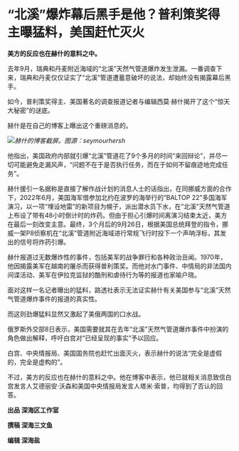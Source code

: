 # “北溪”爆炸幕后黑手是他？普利策奖得主曝猛料，美国赶忙灭火

**美方的反应也在赫什的意料之中。**

去年9月，瑞典和丹麦附近海域的“北溪”天然气管道爆炸发生泄漏。一番调查下来，瑞典和丹麦仅仅证实了“北溪”管道遭蓄意破坏的说法，却始终没有揭露幕后黑手。

如今，普利策奖得主、美国著名的调查报道记者与编辑西莫·赫什揭开了这个“惊天大秘密”的谜底。

赫什是在自己的博客上曝出这个重磅消息的。

![](https://inews.gtimg.com/om_bt/OlGoGgQ_9lJIgJe1ZjRj8cYyjZ__9m6W6-Y5wTqI3ZfHkAA/1000)_赫什的博客截屏。图源：seymourhersh_

他指出，美国政府内部就引爆“北溪”管道花了9个多月的时间“来回辩论”，并尽一切可能避免走漏风声，“问题不在于是否执行任务，而在于如何不留痕迹地完成任务”。

赫什援引一名据称是直接了解作战计划的消息人士的话指出，在同挪威方面的合作下，2022年6月，美国海军借参加北约在波罗的海举行的“BALTOP
22”多国海军演习，以一项“埋设地雷”的新项目为幌子，派出潜水员下水，在“北溪”天然气管道上布设了带有48小时倒计时的炸药。但由于担心引爆时间离演习结束太近，美方在最后一刻改变主意。最终，3个月后的9月26日，根据美国总统拜登的指令，挪威一架P8侦察机在“北溪”管道附近海域进行常规飞行时投下一个声呐浮标，其发出的信号将炸药引爆。

赫什报道过无数爆炸性的事件，包括美军的战争罪行和各种政治丑闻。1970年，他因揭露美军在越南的屠杀而获得普利策奖。而他对水门事件、中情局的非法国内间谍活动、美军在伊拉克监狱的酷刑和虐待行为等的报道也家喻户晓。

面对这样一名记者曝出的猛料，路透社表示无法证实赫什有关美国参与“北溪”天然气管道爆炸事件的报道的真实性。

而这则劲爆猛料显然又激起了美俄两国的口水战。

俄罗斯外交部8日表示，美国需要就其在去年“北溪”天然气管道爆炸事件中扮演的角色做出解释，呼吁白宫对“已经呈现的事实”予以回应。

白宫、中央情报局、美国国务院也赶忙出面灭火，表示赫什的说法“完全是虚假的，完全是虚构的”。

不过，美方的反应也在赫什的意料之中。他在博客中表示，他已就相关消息致信白宫发言人艾德丽安·沃森和美国中央情报局发言人塔米·索普，均得到了否认的回答。

**出品 深海区工作室**

**撰稿 深海三文鱼**

**编辑 深海盐**

